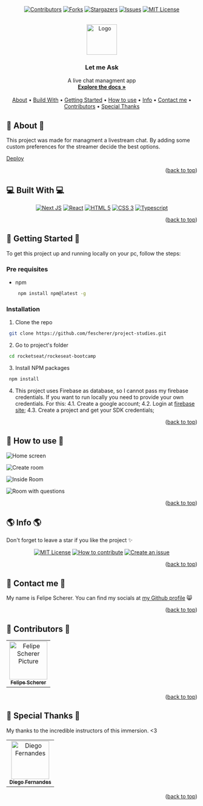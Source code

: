 <a name="readme-top"></a>

<div align="center">

[![Contributors][contributors-shield]][contributors-url]
[![Forks][forks-shield]][forks-url]
[![Stargazers][stars-shield]][stars-url]
[![Issues][issues-shield]][issues-url]
[![MIT License][license-shield]][license-url]

  <br />
  <a href="https://github.com/fescherer/project-studies/tree/main/rocketseat/nlw-06-let-me-ask">
    <img src="https://user-images.githubusercontent.com/62115215/219973173-d960555f-6d15-4604-ada7-d38065c36ffe.png" alt="Logo" width="80" height="80">
  </a>

<h3 align="center">Let me Ask</h3>

<p align="center">

A live chat managment app
<br />
<a href="https://github.com/fescherer/project-studies/tree/main/rocketseat/nlw-06-let-me-ask"><strong>Explore the docs »</strong></a>
<br />
<br />
<a href="#about">About</a>
•
<a href="#stack">Build With</a>
•
<a href="#install">Getting Started</a>
•
<a href="#usage">How to use</a>
•
<a href="#info">Info</a>
•
<a href="#contact">Contact me</a>
•
<a href="#contributors">Contributors</a>
•
<a href="#special-thanks">Special Thanks</a>

</p>
</div>

<!-- **********************🐲About🐲********************** -->

<a name="about"></a>

## 📕 About 📕

This project was made for managment a livestream chat. By adding some custom preferences for the streamer decide the best options.

[Deploy](https://letmeask-aulas-45172.web.app)

<p align="right">(<a href="#readme-top">back to top</a>)</p>

<!-- **********************🐲Built With🐲********************** -->

<a name="stack"></a>

## 💻 Built With 💻

<div align="center">

[![Next JS][nextjs]][next-url]
[![React][reactjs]][react-url]
[![HTML 5][html-5]][html-url]
[![CSS 3][css-3]][css-url]
[![Typescript][typescript]][typescript-url]

</div>

<p align="right">(<a href="#readme-top">back to top</a>)</p>

<!-- **********************🐲Getting Started🐲********************** -->

<a name="install"></a>

## 🚂 Getting Started 🚂

To get this project up and running locally on your pc, follow the steps:

### Pre requisites

- npm
  ```sh
   npm install npm@latest -g
  ```

### Installation

1. Clone the repo
  ```sh
   git clone https://github.com/fescherer/project-studies.git
  ```
2. Go to project's folder
  ```sh
   cd rocketseat/rockeseat-bootcamp
  ```

3. Install NPM packages
  ```sh
   npm install
  ```

4. This project uses Firebase as database, so I cannot pass my firebase credentials. If you want to run locally you need to provide your own credentials. For this:
  4.1. Create a google account;
  4.2. Login at [firebase site](https://firebase.google.com);
  4.3. Create a project and get your SDK credentials;

<p align="right">(<a href="#readme-top">back to top</a>)</p>

<!-- **********************🐲How to use🐲********************** -->

<a name="usage"></a>

## 🙋 How to use 🙋

![Home screen](https://user-images.githubusercontent.com/62115215/219976815-47640513-1c8c-4df1-b0fb-69a38212e4dc.png)

![Create room](https://user-images.githubusercontent.com/62115215/219977167-3ef523d4-20e5-42ce-9328-afe0c0d6babd.png)

![Inside Room](https://user-images.githubusercontent.com/62115215/219977213-803b560e-e959-4b59-a95f-45ef966b40e7.png)

![Room with questions](https://user-images.githubusercontent.com/62115215/219977261-e13586f2-bb16-40ae-b2d2-7479ecfd15d8.png)

<p align="right">(<a href="#readme-top">back to top</a>)</p>

<!-- **********************🐲Info🐲********************** -->

<a name="info"></a>

## 🌎 Info 🌎

Don't forget to leave a star if you like the project ✨

<div align="center">

[![MIT License][license-shield]][license-url]
[![How to contribute][info-contribute-shield]][info-contribute-url]
[![Create an issue][info-issues-shield]][info-issues-url]

</div>

<p align="right">(<a href="#readme-top">back to top</a>)</p>

<!-- **********************🐲Contact Me🐲********************** -->
<a name="contact"></a>

## 💬 Contact me 💬

My name is Felipe Scherer. You can find my socials at [my Github profile](https://github.com/fescherer) 😸

<p align="right">(<a href="#readme-top">back to top</a>)</p>

<!-- **********************🐲Contributors🐲********************** -->

<a name="contributors"></a>

## 🤗 Contributors 🤗

<table>
  <tr>
    <td align="center">
      <a href="https://github.com/fescherer">
        <img src="https://github.com/fescherer.png" width="100px;" alt="Felipe Scherer Picture"/><br>
        <sub>
          <b>Felipe Scherer</b>
        </sub>
      </a>
    </td>
  </tr>
</table>

<p align="right">(<a href="#readme-top">back to top</a>)</p>

<!-- **********************🐲Special Thanks🐲********************** -->

<a name="special-thanks"></a>

## 🤗 Special Thanks 🤗

My thanks to the incredible instructors of this immersion. <3

<table>
  <tr>
    <td align="center">
      <a href="https://github.com/diego3g">
        <img src="https://avatars.githubusercontent.com/diego3g" width="100px;" alt="Diego Fernandes"/><br>
        <sub>
          <b>Diego Fernandes</b>
        </sub>
      </a>
    </td>
  </tr>
</table>

<p align="right">(<a href="#readme-top">back to top</a>)</p>

<!-- Badges and Badges Link -->
[contributors-shield]: https://img.shields.io/github/contributors/fescherer/project-studies.svg?style=for-the-badge
[contributors-url]: https://github.com/fescherer/project-studies/graphs/contributors
[forks-shield]: https://img.shields.io/github/forks/fescherer/project-studies.svg?style=for-the-badge
[forks-url]: https://github.com/fescherer/project-studies/network/members
[stars-shield]: https://img.shields.io/github/stars/fescherer/project-studies.svg?style=for-the-badge
[stars-url]: https://github.com/fescherer/project-studies/stargazers
[issues-shield]: https://img.shields.io/github/issues/fescherer/project-studies.svg?style=for-the-badge
[issues-url]: https://github.com/fescherer/project-studies/issues

[license-shield]: https://img.shields.io/github/license/fescherer/project-studies.svg?style=for-the-badge
[license-url]: https://github.com/fescherer/project-studies/blob/master/LICENSE
[info-contribute-shield]: https://img.shields.io/badge/👋-How%20to%20contribute-blue.svg?style=for-the-badge
[info-contribute-url]: https://github.com/fescherer/utils/blob/main/CONTRIBUTING.md
[info-issues-shield]: https://img.shields.io/badge/🐞-How%20to%20create%20an%20issue-blue.svg?style=for-the-badge
[info-issues-url]: https://github.com/fescherer/utils/blob/main/ISSUE.md

<!-- https://github.com/Ileriayo/markdown-badges -->
[reactjs]: https://img.shields.io/badge/React-20232A?style=for-the-badge&logo=react&logoColor=61DAFB
[react-url]: https://reactjs.org/
[html-5]: https://img.shields.io/badge/HTML5-E34F26?style=for-the-badge&logo=html5&logoColor=white
[html-url]: https://developer.mozilla.org/en-US/docs/Web/HTML
[css-3]: https://img.shields.io/badge/CSS3-1572B6?style=for-the-badge&logo=css3&logoColor=white
[css-url]: https://developer.mozilla.org/en-US/docs/Web/CSS
[typescript]: https://img.shields.io/badge/TypeScript-007ACC?style=for-the-badge&logo=typescript&logoColor=white
[typescript-url]: https://www.typescriptlang.org
[nextjs]: https://img.shields.io/badge/next.js-000000?style=for-the-badge&logo=nextdotjs&logoColor=white
[next-url]: https://nextjs.org/
